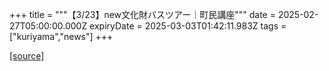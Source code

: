 +++
title = """【3/23】new文化財バスツアー｜町民講座"""
date = 2025-02-27T05:00:00.000Z
expiryDate = 2025-03-03T01:42:11.983Z
tags = ["kuriyama","news"]
+++


[[source]](https://www.town.kuriyama.hokkaido.jp/site/tyouminkouza/30185.html)
